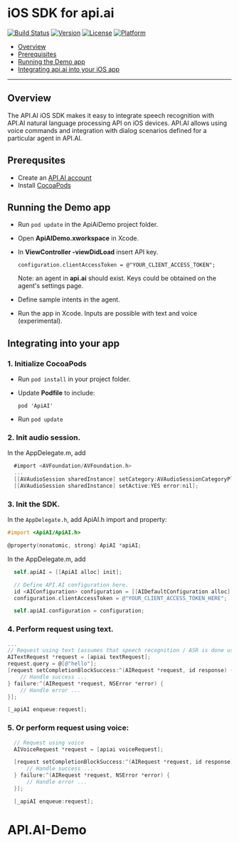 iOS SDK for api.ai
==============

[![Build Status](https://travis-ci.org/api-ai/api-ai-ios-sdk.svg)](https://travis-ci.org/api-ai/api-ai-ios-sdk)
[![Version](https://img.shields.io/cocoapods/v/ApiAI.svg?style=flat)](http://cocoapods.org/pods/ApiAI)
[![License](https://img.shields.io/cocoapods/l/ApiAI.svg?style=flat)](http://cocoapods.org/pods/ApiAI)
[![Platform](https://img.shields.io/cocoapods/p/ApiAI.svg?style=flat)](http://cocoapods.org/pods/ApiAI)

* [Overview](#overview)
* [Prerequisites](#prerequisites)
* [Running the Demo app](#runningthedemoapp)
* [Integrating api.ai into your iOS app](#integratingintoyourapp)

---------------

## <a name="overview"></a>Overview
The API.AI iOS SDK makes it easy to integrate speech recognition with API.AI natural language processing API on iOS devices. API.AI allows using voice commands and integration with dialog scenarios defined for a particular agent in API.AI.

## <a name="prerequisites"></a>Prerequsites
* Create an [API.AI account](http://api.ai)
* Install [CocoaPods](http://cocoapods.org/)


## <a name="runningthedemoapp"></a>Running the Demo app
* Run ```pod update``` in the ApiAiDemo project folder.
* Open **ApiAIDemo.xworkspace** in Xcode.
* In **ViewController -viewDidLoad** insert API key.
  ```
  configuration.clientAccessToken = @"YOUR_CLIENT_ACCESS_TOKEN";
  ```

  Note: an agent in **api.ai** should exist. Keys could be obtained on the agent's settings page.

* Define sample intents in the agent.
* Run the app in Xcode.
  Inputs are possible with text and voice (experimental).


## <a name="integratingintoyourapp"></a>Integrating into your app
### 1. Initialize CocoaPods
  * Run  ```pod install``` in your project folder.

  * Update **Podfile** to include:
    ```Podfile
    pod 'ApiAI'
    ```

* Run ```pod update```

### 2. Init audio session.
  In the AppDelegate.m, add
  ```Objective-C
    #import <AVFoundation/AVFoundation.h>
    ...
    [[AVAudioSession sharedInstance] setCategory:AVAudioSessionCategoryPlayAndRecord error:nil];
    [[AVAudioSession sharedInstance] setActive:YES error:nil];
  ```

### 3. Init the SDK.
  In the ```AppDelegate.h```, add ApiAI.h import and property:
  ```Objective-C
  #import <ApiAI/ApiAI.h>

  @property(nonatomic, strong) ApiAI *apiAI;
  ```

  In the AppDelegate.m, add
  ```Objective-C
    self.apiAI = [[ApiAI alloc] init];

    // Define API.AI configuration here.
    id <AIConfiguration> configuration = [[AIDefaultConfiguration alloc] init];
    configuration.clientAccessToken = @"YOUR_CLIENT_ACCESS_TOKEN_HERE";

    self.apiAI.configuration = configuration;
  ```

### 4. Perform request using text.
  ```Objective-C
  ...
  // Request using text (assumes that speech recognition / ASR is done using a third-party library, e.g. AT&T)
  AITextRequest *request = [apiai textRequest];
  request.query = @[@"hello"];
  [request setCompletionBlockSuccess:^(AIRequest *request, id response) {
      // Handle success ...
  } failure:^(AIRequest *request, NSError *error) {
      // Handle error ...
  }];

  [_apiAI enqueue:request];

  ```

### 5. Or perform request using voice:
  ```Objective-C
    // Request using voice
    AIVoiceRequest *request = [apiai voiceRequest];

    [request setCompletionBlockSuccess:^(AIRequest *request, id response) {
        // Handle success ...
    } failure:^(AIRequest *request, NSError *error) {
        // Handle error ...
    }];

    [_apiAI enqueue:request];
  ```
# API.AI-Demo
